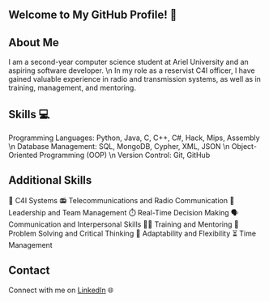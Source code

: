 ## Welcome to My GitHub Profile! 👋

## About Me
I am a second-year computer science student at Ariel University and an aspiring software developer. \n
In my role as a reservist C4I officer, I have gained valuable experience in radio and transmission systems, as well as in training, management, and mentoring.

## Skills 💻
Programming Languages: Python, Java, C, C++, C#, Hack, Mips, Assembly \n
Database Management: SQL, MongoDB, Cypher, XML, JSON \n
Object-Oriented Programming (OOP) \n
Version Control: Git, GitHub

## Additional Skills
📡 C4I Systems
📻 Telecommunications and Radio Communication
👥 Leadership and Team Management
⏱️ Real-Time Decision Making
🗣️ Communication and Interpersonal Skills
🧑‍🏫 Training and Mentoring
🧩 Problem Solving and Critical Thinking
🔄 Adaptability and Flexibility
⏳ Time Management

## Contact
Connect with me on [LinkedIn](https://www.linkedin.com/in/may-rozen-4b07bb324?utm_source=share&utm_campaign=share_via&utm_content=profile&utm_medium=ios_app ) 🌐

<!--
**MayRozen/MayRozen** is a ✨ _special_ ✨ repository because its `README.md` (this file) appears on your GitHub profile.

Here are some ideas to get you started:

- 🔭 I’m currently working on ...
- 🌱 I’m currently learning ...
- 👯 I’m looking to collaborate on ...
- 🤔 I’m looking for help with ...
- 💬 Ask me about ...
- 📫 How to reach me: ...
- 😄 Pronouns: ...
- ⚡ Fun fact: ...
-->
